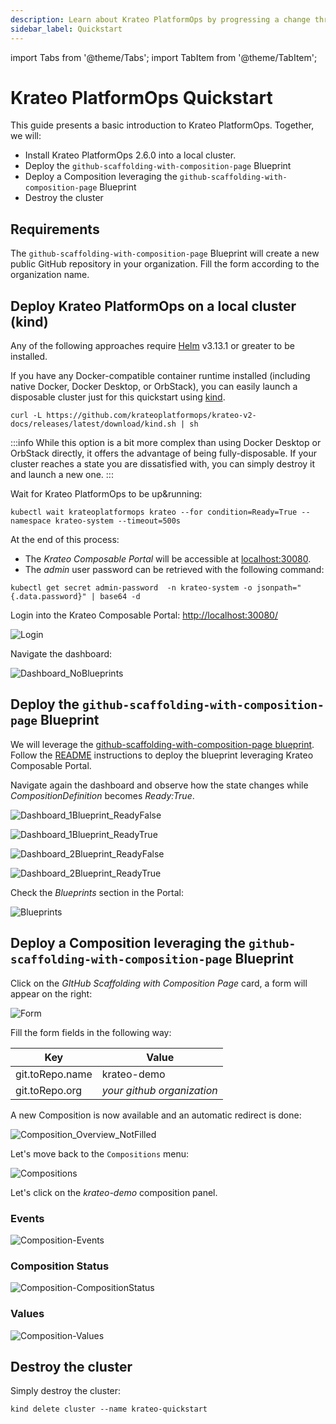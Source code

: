 ```yaml
---
description: Learn about Krateo PlatformOps by progressing a change through multiple stages in a Kubernetes cluster
sidebar_label: Quickstart
---
```


import Tabs from '@theme/Tabs';
import TabItem from '@theme/TabItem';

# Krateo PlatformOps Quickstart

This guide presents a basic introduction to Krateo PlatformOps. Together, we will:

* Install Krateo PlatformOps 2.6.0 into a local cluster.
* Deploy the `github-scaffolding-with-composition-page` Blueprint
* Deploy a Composition leveraging the `github-scaffolding-with-composition-page` Blueprint
* Destroy the cluster

## Requirements

The `github-scaffolding-with-composition-page` Blueprint will create a new public GitHub repository in your organization. Fill the form according to the organization name.

## Deploy Krateo PlatformOps on a local cluster (kind)

Any of the following approaches require [Helm](https://helm.sh/docs/) v3.13.1 or
greater to be installed.

<Tabs groupId="local-cluster-start">
<TabItem value="kind" label="kind">

If you have any Docker-compatible container runtime installed (including native
Docker, Docker Desktop, or OrbStack), you can easily launch a disposable cluster
just for this quickstart using
[kind](https://kind.sigs.k8s.io/#installation-and-usage).

```shell
curl -L https://github.com/krateoplatformops/krateo-v2-docs/releases/latest/download/kind.sh | sh
```

:::info
While this option is a bit more complex than using Docker Desktop or OrbStack
directly, it offers the advantage of being fully-disposable. If your cluster
reaches a state you are dissatisfied with, you can simply destroy it and
launch a new one.
:::

Wait for Krateo PlatformOps to be up&running:
```shell
kubectl wait krateoplatformops krateo --for condition=Ready=True --namespace krateo-system --timeout=500s
```

At the end of this process:

* The *Krateo Composable Portal* will be accessible at [localhost:30080](http://localhost:30080).
* The *admin* user password can be retrieved with the following command:
```shell
kubectl get secret admin-password  -n krateo-system -o jsonpath="{.data.password}" | base64 -d
```
</TabItem>
</Tabs>

Login into the Krateo Composable Portal: [http://localhost:30080/](http://localhost:30080/)

![Login](/img/quickstart/01_login.png)

Navigate the dashboard:

![Dashboard_NoBlueprints](/img/quickstart/02_dashboard_noblueprints.png)

## Deploy the `github-scaffolding-with-composition-page` Blueprint

We will leverage the [github-scaffolding-with-composition-page blueprint](https://github.com/krateoplatformops-blueprints/github-scaffolding-with-composition-page).
Follow the [README](https://github.com/krateoplatformops-blueprints/github-scaffolding-with-composition-page/blob/main/README.md) instructions to deploy the blueprint leveraging Krateo Composable Portal.

Navigate again the dashboard and observe how the state changes while *CompositionDefinition* becomes *Ready:True*.

![Dashboard_1Blueprint_ReadyFalse](/img/quickstart/03_dashboard_1blueprint_false.png)

![Dashboard_1Blueprint_ReadyTrue](/img/quickstart/04_dashboard_1blueprint_true.png)

![Dashboard_2Blueprint_ReadyFalse](/img/quickstart/05_dashboard_2blueprint_false.png)

![Dashboard_2Blueprint_ReadyTrue](/img/quickstart/06_dashboard_2blueprint_true.png)

Check the *Blueprints* section in the Portal:

![Blueprints](/img/quickstart/07_blueprints_1blueprint_true.png)

## Deploy a Composition leveraging the `github-scaffolding-with-composition-page` Blueprint

Click on the *GItHub Scaffolding with Composition Page* card, a form will appear on the right:

![Form](/img/quickstart/08_blueprints_1blueprint_form.png)

Fill the form fields in the following way:

| Key  | Value |
| ------------- | ------------- |
| git.toRepo.name  | krateo-demo  |
| git.toRepo.org | *your github organization* |

A new Composition is now available and an automatic redirect is done:

![Composition_Overview_NotFilled](/img/quickstart/09_compositions_1composition_events.png)

Let's move back to the `Compositions` menu:

![Compositions](/img/quickstart/12_compositions_1composition_true.png)

Let's click on the *krateo-demo* composition panel.

### Events

![Composition-Events](/img/quickstart/09_compositions_1composition_events.png)

### Composition Status

![Composition-CompositionStatus](/img/quickstart/10_compositions_1composition_status.png)

### Values

![Composition-Values](/img/quickstart/11_compositions_1composition_values.png)

## Destroy the cluster

Simply destroy the cluster:

<Tabs groupId="local-cluster-start">
<TabItem value="kind" label="kind">

```shell
kind delete cluster --name krateo-quickstart
```

</TabItem>
</Tabs>

